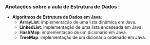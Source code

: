 ### Anotações sobre a aula de Estrutura de Dados :

- **Algoritmos de Estrutura de Dados em Java**:
  - **ArrayList**: implementação de uma lista dinâmica em Java.
  - **LinkedList**: implementação de uma lista encadeada em Java.
  - **HashMap**: implementação de um dicionário em Java.
  - **TreeMap**: implementação de um dicionário ordenado em Java.

